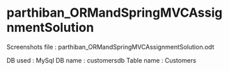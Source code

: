# parthiban_ORMandSpringMVCAssignmentSolution

Screenshots file :
parthiban_ORMandSpringMVCAssignmentSolution.odt

DB used : MySql
DB name : customersdb
Table name : Customers